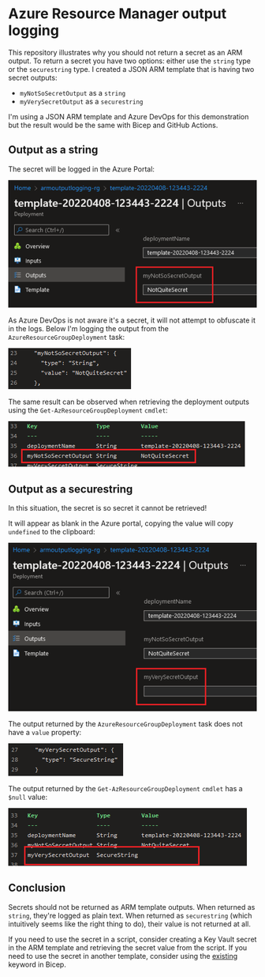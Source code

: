 # Azure Resource Manager output logging

This repository illustrates why you should not return a secret as an ARM output. To return a secret you have two options: either use the `string` type or the `securestring` type. I created a JSON ARM template that is having two secret outputs:

- `myNotSoSecretOutput` as a `string`
- `myVerySecretOutput` as a `securestring`

I'm using a JSON ARM template and Azure DevOps for this demonstration but the result would be the same with Bicep and GitHub Actions.

## Output as a string

The secret will be logged in the Azure Portal:

![The string output contains the secret](docs/img/deployment-string-output.png)

As Azure DevOps is not aware it's a secret, it will not attempt to obfuscate it in the logs. Below I'm logging the output from the `AzureResourceGroupDeployment` task:

![The string output returned by the deployment task contains the secret](docs/img/deployment-string-output-task.png)

The same result can be observed when retrieving the deployment outputs using the `Get-AzResourceGroupDeployment` `cmdlet`:

![The string output returned by the Get-AzResourceGroupDeployment cmdlet contains the secret](docs/img/deployment-string-output-powershell.png)

## Output as a securestring

In this situation, the secret is so secret it cannot be retrieved!

It will appear as blank in the Azure portal, copying the value will copy `undefined` to the clipboard:

![The securestring output is blank](docs/img/deployment-securestring-output.png)

The output returned by the `AzureResourceGroupDeployment` task does not have a `value` property:

![The securestring output returned by the deployment task does not have a value property](docs/img/deployment-securestring-output-task.png)

The output returned by the `Get-AzResourceGroupDeployment` `cmdlet` has a `$null` value:

![The securestring output returned by the Get-AzResourceGroupDeployment cmdlet has a null value](docs/img/deployment-securestring-output-powershell.png)

## Conclusion

Secrets should not be returned as ARM template outputs. When returned as `string`, they're logged as plain text. When returned as `securestring` (which intuitively seems like the right thing to do), their value is not returned at all.

If you need to use the secret in a script, consider creating a Key Vault secret in the ARM template and retrieving the secret value from the script. If you need to use the secret in another template, consider using the [existing][bicep-existing] keyword in Bicep.

[bicep-existing]: https://docs.microsoft.com/en-us/azure/azure-resource-manager/bicep/existing-resource
